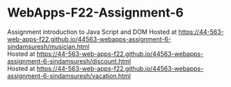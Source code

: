 # WebApps-F22-Assignment-6
Assignment introduction to Java Script and DOM
Hosted at https://44-563-web-apps-f22.github.io/44563-webapps-assignment-6-sindamsuresh/musician.html<br>
Hosted at https://44-563-web-apps-f22.github.io/44563-webapps-assignment-6-sindamsuresh/discount.html<br>
Hosted at https://44-563-web-apps-f22.github.io/44563-webapps-assignment-6-sindamsuresh/vacation.html<br>